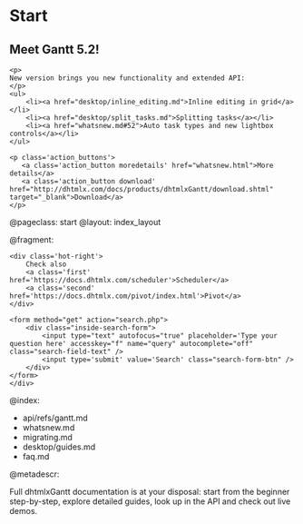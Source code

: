 Start
=====
<div class="newsblock">
    <h2>Meet Gantt 5.2!</h2>
    
    <p>
    New version brings you new functionality and extended API:
    </p>
    <ul>
		<li><a href="desktop/inline_editing.md">Inline editing in grid</a></li>
        <li><a href="desktop/split_tasks.md">Splitting tasks</a></li>
        <li><a href="whatsnew.md#52">Auto task types and new lightbox controls</a></li>
	</ul>

    <p class='action_buttons'>
       <a class='action_button moredetails' href="whatsnew.html">More details</a>
       <a class='action_button download' href="http://dhtmlx.com/docs/products/dhtmlxGantt/download.shtml" target="_blank">Download</a>
    </p>
</div>

<div class='hands'></div>
<div class='tablet'></div>


@pageclass: start
@layout: index_layout

@fragment: <div class='hot-news'>
	<div class='inside-hot'>
    
    <div class='hot-right'>
    	Check also
    	<a class='first' href='https://docs.dhtmlx.com/scheduler'>Scheduler</a>
    	<a class='second' href='https://docs.dhtmlx.com/pivot/index.html'>Pivot</a>
	</div>
    
    <form method="get" action="search.php">
        <div class="inside-search-form">
            <input type="text" autofocus="true" placeholder='Type your question here' accesskey="f" name="query" autocomplete="off" class="search-field-text" />
            <input type='submit' value='Search' class="search-form-btn" />
        </div>
    </form>
    </div>
</div>

@index:

- api/refs/gantt.md
- whatsnew.md
- migrating.md
- desktop/guides.md
- faq.md

@metadescr:

Full dhtmlxGantt documentation is at your disposal: start from the beginner step-by-step, explore detailed guides, look up in the API and check out live demos.
